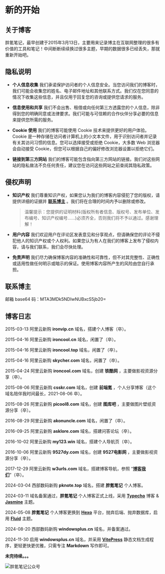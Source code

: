 # 新的开始

## 关于博客

胖氪笔记，最早创建于2015年3月13日，主要用来记录博主在互联网整理的很多有价值的工具和笔记！中间断断续续换过很多主题，早期的数据很多已经丢失，那就重新开始吧。



## 隐私说明

- **个人信息收集**
  我们承诺保护访问者的个人信息安全。当您访问我们的博客时，我们可能会收集您的姓名、电子邮件地址和其他联系方式。我们仅在您同意的情况下收集这些信息，并且仅用于回复您的咨询或提供您请求的服务。

  

- **信息使用和共享**
  我们不会出售、租借或向任何第三方透露您的个人信息，除非得到您的明确同意或法律要求。我们可能与可信赖的合作伙伴分享必要的信息来提供您所需的服务。

  

- **Cookie 使用**
  我们的博客可能使用 Cookie 技术来提供更好的用户体验。Cookie 是一种存储在访问者计算机上的小文本文件，用于识别访问者并记录有关其访问习惯的信息。您可以选择接受或拒绝 Cookie，大多数 Web 浏览器会自动接受 Cookie，但您可以根据自己的偏好修改浏览器设置以拒绝它们。

  

- **链接到第三方网站**
  我们的博客可能包含指向第三方网站的链接。我们对这些网站的隐私做法不负任何责任，建议您在访问这些网站之前查阅其隐私政策。

  

## 侵权声明

- **知识产权**
  我们尊重知识产权，如果您认为我们的博客内容侵犯了您的版权，请提供详细的证据并 [**联系博主**](/weekly/2024/000#联系博主) 。我们将在合理的时间内予以删除或修改。

  > 温馨提示：您提供的证明材料(版权所有者信息、版权号、发布单位、发布编号、知识产权编号……)必须齐全，否则我们将不予以通过。感谢理解！

  

- **用户内容**
  我们欢迎用户在评论区发表意见和分享观点，但请确保您的评论不侵犯他人的知识产权或个人权利。如果您认为有人在我们的博客上发布了侵权内容，请与我们联系，我们会尽快处理。

  

- **免责声明**
  我们尽力确保博客内容的准确性和可靠性，但不对其完整性、正确性或适用性做任何明示或暗示的保证。使用博客内容所产生的风险由您自行承担。



## 联系博主

邮箱 base64 码：MTA3MDk5NDIwNUBxcS5jb20=



## 博客日志

2015-03-13 阿里云新购 **ironvip.cn** 域名，搭建个人博客（卒）。

2015-04-16 阿里云新购 **ironcool.cn** 域名，闲置了（卒）。

2015-04-16 阿里云新购 **ironcool.top** 域名，闲置了（卒）。

2015-04-16 阿里云新购 **skycher.com** 域名，闲置了（卒）。

2015-04-24 阿里云新购 **ironcool.com** 域名，创建 **铁酷网** ，主要做影视资源分享（卒）。

2015-08-06 阿里云新购 **csskr.com** 域名，创建 **前端氪** ，个人分享博客（这个域名陪伴我时间最长，2021-08-06 卒）。

2015-08-26 阿里云新购 **picool8.com** 域名，创建 **图库吧** ，主要做图片壁纸资源分享（卒）。

2016-08-29 阿里云新购 **akonuncle.com** 域名，闲置了（卒）。

2016-09-25 阿里云新购 **asklore.com** 域名，搭建问答论坛（卒）。

2016-10-02 阿里云新购 **my123.win** 域名，搭建个人导航页（卒）。

2016-10-06 阿里云新购 **9527dy.com** 域名，创建 **9527电影网** ，主要做影视资源分享（卒）。

2017-12-29 阿里云新购 **w3urls.com** 域名，搭建博客导航，参照 “[**博客我们**](https://blogwe.com/)”（卒）。

2024-03-04 西部数码新购 **pknote.top** 域名，搭建 **胖氪笔记** 个人博客。

2024-03-11 域名备案通过，**胖氪笔记** 个人博客正式上线，采用 [**Typecho**](https://typecho.org/) 博客 & [**Jasmine**](https://github.com/liaocp666/Jasmine) 主题。

2024-05-08 **胖氪笔记** 个人博客更换到 [**Hexo**](https://hexo.io/) 平台，抛弃后端、抛弃数据库，启用 [**Fluid**](https://github.com/fluid-dev/hexo-theme-fluid) 主题。

2024-08-20 西部数码新购 **windowsplus.cn** 域名，并备案通过。

2024-11-30 启用  **windowsplus.cn** 域名，并采用 [**VitePress**](/tools/code#vitepress) 静态文档生成程序，更轻更快更优雅，只需专注 **Markdown** 写作即可。

**未完待续。。。**

![胖氪笔记公众号](https://img.pknote.top/blog/202404121423456.png)